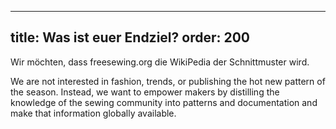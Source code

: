 ***

title: Was ist euer Endziel?
order: 200
----------

Wir möchten, dass freesewing.org die WikiPedia der Schnittmuster wird.

We are not interested in fashion, trends, or publishing the hot new pattern of the season. Instead, we want to empower makers by distilling the knowledge of the sewing community into patterns and documentation and make that information globally available.
